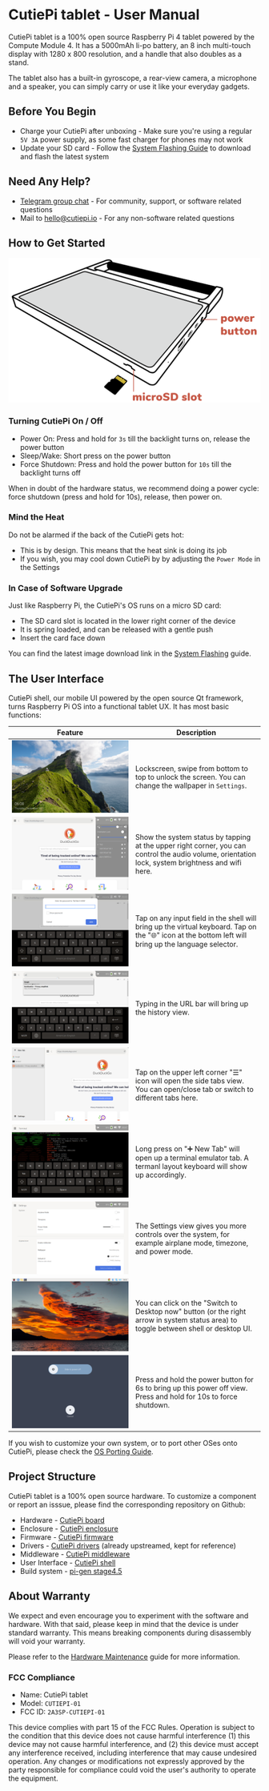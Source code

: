 # CutiePi tablet - User Manual

CutiePi tablet is a 100% open source Raspberry Pi 4 tablet powered by the Compute Module 4. It has a 5000mAh li-po battery, an 8 inch multi-touch display with 1280 x 800 resolution, and a handle that also doubles as a stand.

The tablet also has a built-in gyroscope, a rear-view camera, a microphone and a speaker, you can simply carry or use it like your everyday gadgets.

## Before You Begin 

- Charge your CutiePi after unboxing - Make sure you're using a regular `5V 3A` power supply, as some fast charger for phones may not work
- Update your SD card - Follow the [System Flashing Guide](https://github.com/cutiepi-io/cutiepi-doc/blob/main/SystemFlashingGuide.md) to download and flash the latest system

## Need Any Help? 

- [Telegram group chat](https://t.me/cutiepi_io) - For community, support, or software related questions
- Mail to [hello@cutiepi.io](mailto:hello@cutiepi.io) - For any non-software related questions

## How to Get Started

![](screenshots/cutiepi-manual-instruction.png)

### Turning CutiePi On / Off

- Power On: Press and hold for `3s` till the backlight turns on, release the power button 
- Sleep/Wake: Short press on the power button 
- Force Shutdown: Press and hold the power button for `10s` till the backlight turns off 

When in doubt of the hardware status, we recommend doing a power cycle: force shutdown (press and hold for 10s), release, then power on. 

### Mind the Heat 

Do not be alarmed if the back of the CutiePi gets hot: 

- This is by design. This means that the heat sink is doing its job 
- If you wish, you may cool down CutiePi by by adjusting the `Power Mode` in the Settings

### In Case of Software Upgrade 

Just like Raspberry Pi, the CutiePi's OS runs on a micro SD card: 

- The SD card slot is located in the lower right corner of the device 
- It is spring loaded, and can be released with a gentle push 
- Insert the card face down 

You can find the latest image download link in the [System Flashing](SystemFlashingGuide.md) guide. 

## The User Interface 

CutiePi shell, our mobile UI powered by the open source Qt framework, turns Raspberry Pi OS into a functional tablet UX. It has most basic functions: 

| Feature | Description |
| ------------- | ------------- |
| ![](screenshots/lockscreen.png) | Lockscreen, swipe from bottom to top to unlock the screen. You can change the wallpaper in `Settings`. | 
| ![](screenshots/system-status.png) | Show the system status by tapping at the upper right corner, you can control the audio volume, orientation lock, system brightness and wifi here.| 
| ![](screenshots/virtualkeyboard.png) | Tap on any input field in the shell will bring up the virtual keyboard. Tap on the "🌐" icon at the bottom left will bring up the language selector.|
| ![](screenshots/webbrowser-url.png) | Typing in the URL bar will bring up the history view. | 
| ![](screenshots/tab-view.png) | Tap on the upper left corner "☰" icon will open the side tabs view. You can open/close tab or switch to different tabs here. |
| ![](screenshots/new-tab.png) | Long press on "➕ New Tab" will open up a terminal emulator tab. A termanl layout keyboard will show up accordingly. | 
| ![](screenshots/settings.png) | The Settings view gives you more controls over the system, for example airplane mode, timezone, and power mode. | 
| ![](screenshots/desktop-toggle.png) |  You can click on the "Switch to Desktop now" button (or the right arrow in system status area) to toggle between shell or desktop UI. |
| ![](screenshots/power-off.png) |  Press and hold the power button for 6s to bring up this power off view. Press and hold for 10s to force shutdown. |

If you wish to customize your own system, or to port other OSes onto CutiePi, please check the [OS Porting Guide](https://github.com/cutiepi-io/cutiepi-doc/blob/main/OSPortingGuide.md). 

## Project Structure

CutiePi tablet is a 100% open source hardware. 
To customize a component or report an isssue, please find the corresponding repository on Github: 

- Hardware - [CutiePi board](https://github.com/cutiepi-io/cutiepi-board) 
- Enclosure - [CutiePi enclosure](https://github.com/cutiepi-io/cutiepi-enclosure)
- Firmware - [CutiePi firmware](https://github.com/cutiepi-io/cutiepi-firmware)
- Drivers - [CutiePi drivers](https://github.com/cutiepi-io/cutiepi-drivers) (already upstreamed, kept for reference) 
- Middleware - [CutiePi middleware](https://github.com/cutiepi-io/cutiepi-middleware)
- User Interface - [CutiePi shell](https://github.com/cutiepi-io/cutiepi-shell) 
- Build system - [pi-gen stage4.5](https://github.com/cutiepi-io/pi-gen_stage4.5-cutiepi) 

## About Warranty

We expect and even encourage you to experiment with the software and hardware. With that said, please keep in mind that the device is under standard warranty. This means breaking components during disassembly will void your warranty.

Please refer to the [Hardware Maintenance](HardwareMaintenanceGuide.md) guide for more information.

### FCC Compliance 

- Name: CutiePi tablet
- Model: `CUTIEPI-01`
- FCC ID: `2A3SP-CUTIEPI-01`

This device complies with part 15 of the FCC Rules. Operation is subject to the condition that this device does not cause harmful interference (1) this device may not cause harmful interference, and (2) this device must accept any interference received, including interference that may cause undesired operation. Any changes or modifications not expressly approved by the party responsible for compliance could void the user's authority to operate the equipment.
